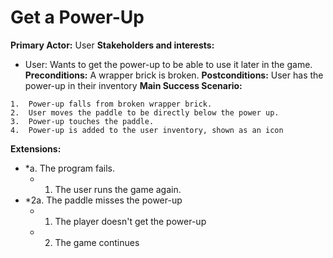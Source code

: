 ﻿# Get a Power-Up
**Primary Actor:** User **Stakeholders and interests:**

 -   User: Wants to get the power-up to be able to use it later in the game.
 **Preconditions:** A wrapper brick is broken. **Postconditions:** User has the power-up in their inventory **Main Success Scenario:**

	1.  Power-up falls from broken wrapper brick.
	2.  User moves the paddle to be directly below the power up.
	3.  Power-up touches the paddle.
	4.  Power-up is added to the user inventory, shown as an icon

**Extensions:**

-   *a. The program fails.
    -   1.  The user runs the game again.
-   *2a. The paddle misses the power-up
    -   1.  The player doesn't get the power-up
    -   2.  The game continues



